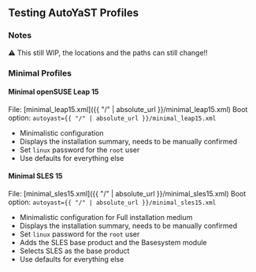 ## Testing AutoYaST Profiles

### Notes

:warning: This still WIP, the locations and the paths can still change!!

### Minimal Profiles

#### Minimal openSUSE Leap 15

File: [minimal_leap15.xml]({{ "/" | absolute_url }}/minimal_leap15.xml)
Boot option: `autoyast={{ "/" | absolute_url }}/minimal_leap15.xml`

- Minimalistic configuration
- Displays the installation summary, needs to be manually confirmed
- Set `linux` password for the `root` user
- Use defaults for everything else

#### Minimal SLES 15

File: [minimal_sles15.xml]({{ "/" | absolute_url }}/minimal_sles15.xml)
Boot option: `autoyast={{ "/" | absolute_url }}/minimal_sles15.xml`

- Minimalistic configuration for Full installation medium
- Displays the installation summary, needs to be manually confirmed
- Set `linux` password for the `root` user
- Adds the SLES base product and the Basesystem module
- Selects SLES as the base product
- Use defaults for everything else
